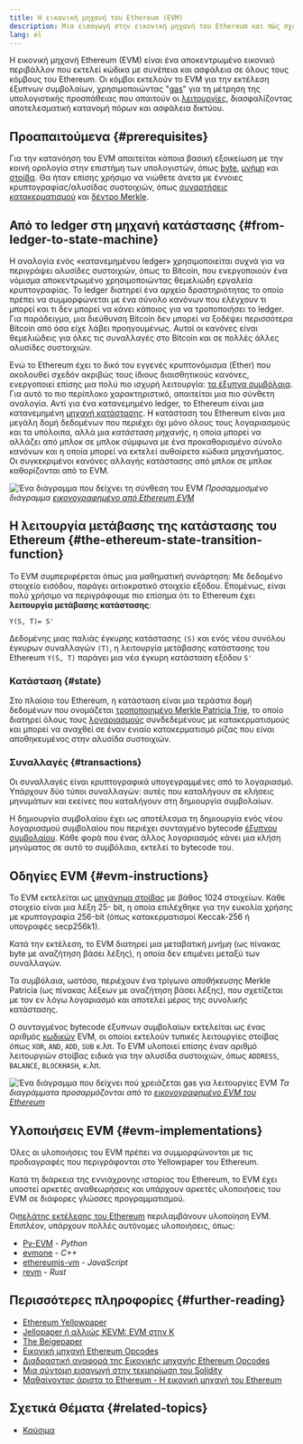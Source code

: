 ```yaml
---
title: Η εικονική μηχανή του Ethereum (EVM)
description: Μια εισαγωγή στην εικονική μηχανή του Ethereum και πώς σχετίζεται με την κατάσταση, τις συναλλαγές και τα έξυπνα συμβόλαια.
lang: el
---
```


Η εικονική μηχανή Ethereum (EVM) είναι ένα αποκεντρωμένο εικονικό περιβάλλον που εκτελεί κώδικα με συνέπεια και ασφάλεια σε όλους τους κόμβους του Ethereum. Οι κόμβοι εκτελούν το EVM για την εκτέλεση έξυπνων συμβολαίων, χρησιμοποιώντας "[gas](/gas/)" για τη μέτρηση της υπολογιστικής προσπάθειας που απαιτούν οι [λειτουργίες](/developers/docs/evm/opcodes/), διασφαλίζοντας αποτελεσματική κατανομή πόρων και ασφάλεια δικτύου.

## Προαπαιτούμενα {#prerequisites}

Για την κατανόηση του EVM απαιτείται κάποια βασική εξοικείωση με την κοινή ορολογία στην επιστήμη των υπολογιστών, όπως [byte](https://wikipedia.org/wiki/Byte), [μνήμη](https://wikipedia.org/wiki/Computer_memory) και [στοίβα](https://wikipedia.org/wiki/Stack_(abstract_data_type)). Θα ήταν επίσης χρήσιμο να νιώθετε άνετα με έννοιες κρυπτογραφίας/αλυσίδας συστοιχιών, όπως [συναρτήσεις κατακερματισμού](https://wikipedia.org/wiki/Cryptographic_hash_function) και [δέντρο Merkle](https://wikipedia.org/wiki/Merkle_tree).

## Από το ledger στη μηχανή κατάστασης {#from-ledger-to-state-machine}

Η αναλογία ενός «κατανεμημένου ledger» χρησιμοποιείται συχνά για να περιγράψει αλυσίδες συστοιχιών, όπως το Bitcoin, που ενεργοποιούν ένα νόμισμα αποκεντρωμένο χρησιμοποιώντας θεμελιώδη εργαλεία κρυπτογραφίας. Το ledger διατηρεί ένα αρχείο δραστηριότητας το οποίο πρέπει να συμμορφώνεται με ένα σύνολο κανόνων που ελέγχουν τι μπορεί και τι δεν μπορεί να κάνει κάποιος για να τροποποιήσει το ledger. Για παράδειγμα, μια διεύθυνση Bitcoin δεν μπορεί να ξοδέψει περισσότερα Bitcoin από όσα είχε λάβει προηγουμένως. Αυτοί οι κανόνες είναι θεμελιώδεις για όλες τις συναλλαγές στο Bitcoin και σε πολλές άλλες αλυσίδες συστοιχιών.

Ενώ το Ethereum έχει το δικό του εγγενές κρυπτονόμισμα (Ether) που ακολουθεί σχεδόν ακριβώς τους ίδιους διαισθητικούς κανόνες, ενεργοποιεί επίσης μια πολύ πιο ισχυρή λειτουργία: [τα έξυπνα συμβόλαια](/developers/docs/smart-contracts/). Για αυτό το πιο περίπλοκο χαρακτηριστικό, απαιτείται μια πιο σύνθετη αναλογία. Αντί για ένα κατανεμημένο ledger, το Ethereum είναι μια κατανεμημένη [μηχανή κατάστασης](https://wikipedia.org/wiki/Finite-state_machine). Η κατάσταση του Ethereum είναι μια μεγάλη δομή δεδομένων που περιέχει όχι μόνο όλους τους λογαριασμούς και τα υπόλοιπα, αλλά μια _κατάσταση μηχανής_, η οποία μπορεί να αλλάζει από μπλοκ σε μπλοκ σύμφωνα με ένα προκαθορισμένο σύνολο κανόνων και η οποία μπορεί να εκτελεί αυθαίρετα κώδικα μηχανήματος. Οι συγκεκριμένοι κανόνες αλλαγής κατάστασης από μπλοκ σε μπλοκ καθορίζονται από το EVM.

![Ένα διάγραμμα που δείχνει τη σύνθεση του EVM](./evm.png)
_Προσαρμοσμένο διάγραμμα [εικονογραφημένο από Ethereum EVM](https://takenobu-hs.github.io/downloads/ethereum_evm_illustrated.pdf)_

## Η λειτουργία μετάβασης της κατάστασης του Ethereum {#the-ethereum-state-transition-function}

Το EVM συμπεριφέρεται όπως μια μαθηματική συνάρτηση: Με δεδομένο στοιχείο εισόδου, παράγει αιτιοκρατικό στοιχείο εξόδου. Επομένως, είναι πολύ χρήσιμο να περιγράφουμε πιο επίσημα ότι το Ethereum έχει **λειτουργία μετάβασης κατάστασης**:

```
Y(S, T)= S'
```

Δεδομένης μιας παλιάς έγκυρης κατάστασης `(S)` και ενός νέου συνόλου έγκυρων συναλλαγών `(T)`, η λειτουργία μετάβασης κατάστασης του Ethereum `Y(S, T)` παράγει μια νέα έγκυρη κατάσταση εξόδου `S'`

### Κατάσταση {#state}

Στο πλαίσιο του Ethereum, η κατάσταση είναι μια τεράστια δομή δεδομένων που ονομάζεται [τροποποιημένο Merkle Patricia Trie](/developers/docs/data-structures-and-encoding/patricia-merkle-trie/), το οποίο διατηρεί όλους τους [λογαριασμούς](/developers/docs/accounts/) συνδεδεμένους με κατακερματισμούς και μπορεί να αναχθεί σε έναν ενιαίο κατακερματισμό ρίζας που είναι αποθηκευμένος στην αλυσίδα συστοιχιών.

### Συναλλαγές {#transactions}

Οι συναλλαγές είναι κρυπτογραφικά υπογεγραμμένες από το λογαριασμό. Υπάρχουν δύο τύποι συναλλαγών: αυτές που καταλήγουν σε κλήσεις μηνυμάτων και εκείνες που καταλήγουν στη δημιουργία συμβολαίων.

Η δημιουργία συμβολαίου έχει ως αποτέλεσμα τη δημιουργία ενός νέου λογαριασμού συμβολαίου που περιέχει συνταγμένο bytecode [έξυπνου συμβολαίου](/developers/docs/smart-contracts/anatomy/). Κάθε φορά που ένας άλλος λογαριασμός κάνει μια κλήση μηνύματος σε αυτό το συμβόλαιο, εκτελεί το bytecode του.

## Οδηγίες EVM {#evm-instructions}

Το EVM εκτελείται ως [μηχάνημα στοίβας](https://wikipedia.org/wiki/Stack_machine) με βάθος 1024 στοιχείων. Κάθε στοιχείο είναι μια λέξη 25- bit, η οποία επιλέχθηκε για την ευκολία χρήσης με κρυπτογραφία 256-bit (όπως κατακερματισμοί Keccak-256 ή υπογραφές secp256k1).

Κατά την εκτέλεση, το EVM διατηρεί μια μεταβατική _μνήμη_ (ως πίνακας byte με αναζήτηση βάσει λέξης), η οποία δεν επιμένει μεταξύ των συναλλαγών.

Τα συμβόλαια, ωστόσο, περιέχουν ένα τρίγωνο _αποθήκευσης_ Merkle Patricia (ως πίνακας λέξεων με αναζήτηση βάσει λέξης), που σχετίζεται με τον εν λόγω λογαριασμό και αποτελεί μέρος της συνολικής κατάστασης.

Ο συνταγμένος bytecode έξυπνων συμβολαίων εκτελείται ως ένας αριθμός [κωδικών](/developers/docs/evm/opcodes) EVM, οι οποίοι εκτελούν τυπικές λειτουργίες στοίβας όπως `XOR`, `AND`, `ADD`, `SUB` κ.λπ. Το EVM υλοποιεί επίσης έναν αριθμό λειτουργιών στοίβας ειδικά για την αλυσίδα συστοιχιών, όπως `ADDRESS`, `BALANCE`, `BLOCKHASH`, κ.λπ.

![Ένα διάγραμμα που δείχνει πού χρειάζεται gas για λειτουργίες EVM](../gas/gas.png) _Τα διαγράμματα προσαρμόζονται από το [εικονογραφημένο EVM του Ethereum](https://takenobu-hs.github.io/downloads/ethereum_evm_illustrated.pdf)_

## Υλοποιήσεις EVM {#evm-implementations}

Όλες οι υλοποιήσεις του EVM πρέπει να συμμορφώνονται με τις προδιαγραφές που περιγράφονται στο Yellowpaper του Ethereum.

Κατά τη διάρκεια της εννιάχρονης ιστορίας του Ethereum, το EVM έχει υποστεί αρκετές αναθεωρήσεις και υπάρχουν αρκετές υλοποιήσεις του EVM σε διάφορες γλώσσες προγραμματισμού.

Οι[πελάτης εκτέλεσης του Ethereum](/developers/docs/nodes-and-clients/#execution-clients) περιλαμβάνουν υλοποίηση EVM. Επιπλέον, υπάρχουν πολλές αυτόνομες υλοποιήσεις, όπως:

- [Py-EVM](https://github.com/ethereum/py-evm) - _Python_
- [evmone](https://github.com/ethereum/evmone) - _C++_
- [ethereumjs-vm](https://github.com/ethereumjs/ethereumjs-vm) - _JavaScript_
- [revm](https://github.com/bluealloy/revm) - _Rust_

## Περισσότερες πληροφορίες {#further-reading}

- [Ethereum Yellowpaper](https://ethereum.github.io/yellowpaper/paper.pdf)
- [Jellopaper ή αλλιώς KEVM: EVM στην K](https://jellopaper.org/)
- [The Beigepaper](https://github.com/chronaeon/beigepaper)
- [Εικονική μηχανή Ethereum Opcodes](https://www.ethervm.io/)
- [Διαδραστική αναφορά της Εικονικής μηχανής Ethereum Opcodes](https://www.evm.codes/)
- [Μια σύντομη εισαγωγή στην τεκμηρίωση του Solidity](https://docs.soliditylang.org/en/latest/introduction-to-smart-contracts.html#index-6)
- [Μαθαίνοντας άριστα το Ethereum - Η εικονική μηχανή του Ethereum](https://github.com/ethereumbook/ethereumbook/blob/develop/13evm.asciidoc)

## Σχετικά Θέματα {#related-topics}

- [Καύσιμα](/developers/docs/gas/)
